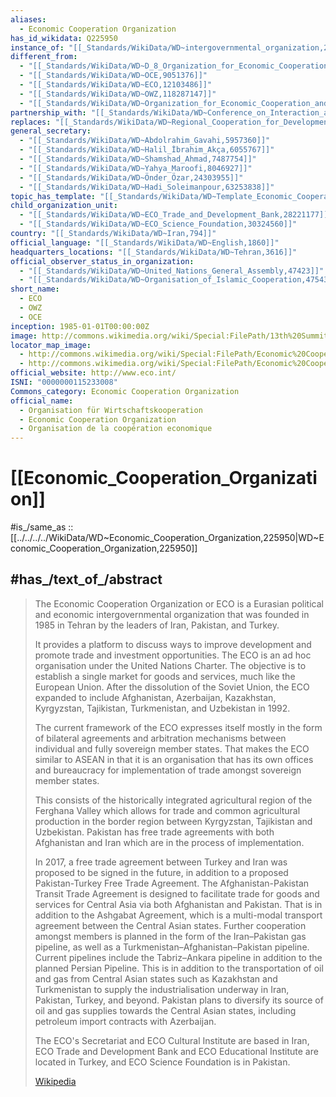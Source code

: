 ```yaml
---
aliases:
  - Economic Cooperation Organization
has_id_wikidata: Q225950
instance_of: "[[_Standards/WikiData/WD~intergovernmental_organization,245065]]"
different_from:
  - "[[_Standards/WikiData/WD~D_8_Organization_for_Economic_Cooperation,577526]]"
  - "[[_Standards/WikiData/WD~OCE,9051376]]"
  - "[[_Standards/WikiData/WD~ECO,12103486]]"
  - "[[_Standards/WikiData/WD~OWZ,118287147]]"
  - "[[_Standards/WikiData/WD~Organization_for_Economic_Cooperation_and_Development,41550]]"
partnership_with: "[[_Standards/WikiData/WD~Conference_on_Interaction_and_Confidence_Building_Measures_in_Asia,605501]]"
replaces: "[[_Standards/WikiData/WD~Regional_Cooperation_for_Development,5704450]]"
general_secretary:
  - "[[_Standards/WikiData/WD~Abdolrahim_Gavahi,5957360]]"
  - "[[_Standards/WikiData/WD~Halil_İbrahim_Akça,6055767]]"
  - "[[_Standards/WikiData/WD~Shamshad_Ahmad,7487754]]"
  - "[[_Standards/WikiData/WD~Yahya_Maroofi,8046927]]"
  - "[[_Standards/WikiData/WD~Önder_Özar,24303955]]"
  - "[[_Standards/WikiData/WD~Hadi_Soleimanpour,63253838]]"
topic_has_template: "[[_Standards/WikiData/WD~Template_Economic_Cooperation_Organization,10990425]]"
child_organization_unit:
  - "[[_Standards/WikiData/WD~ECO_Trade_and_Development_Bank,28221177]]"
  - "[[_Standards/WikiData/WD~ECO_Science_Foundation,30324560]]"
country: "[[_Standards/WikiData/WD~Iran,794]]"
official_language: "[[_Standards/WikiData/WD~English,1860]]"
headquarters_locations: "[[_Standards/WikiData/WD~Tehran,3616]]"
official_observer_status_in_organization:
  - "[[_Standards/WikiData/WD~United_Nations_General_Assembly,47423]]"
  - "[[_Standards/WikiData/WD~Organisation_of_Islamic_Cooperation,47543]]"
short_name:
  - ECO
  - OWZ
  - OCE
inception: 1985-01-01T00:00:00Z
image: http://commons.wikimedia.org/wiki/Special:FilePath/13th%20Summit%20of%20Economic%20Cooperation%20Organization.jpg
locator_map_image:
  - http://commons.wikimedia.org/wiki/Special:FilePath/Economic%20Cooperation%20Organization.png
  - http://commons.wikimedia.org/wiki/Special:FilePath/Economic%20Cooperation%20Organization%20map.svg
official_website: http://www.eco.int/
ISNI: "0000000115233008"
Commons_category: Economic Cooperation Organization
official_name:
  - Organisation für Wirtschaftskooperation
  - Economic Cooperation Organization
  - Organisation de la coopération economique
---
```


# [[Economic_Cooperation_Organization]] 

#is_/same_as :: [[../../../../WikiData/WD~Economic_Cooperation_Organization,225950|WD~Economic_Cooperation_Organization,225950]] 

## #has_/text_of_/abstract 

> The Economic Cooperation Organization or ECO 
> is a Eurasian political and economic intergovernmental organization 
> that was founded in 1985 in Tehran by the leaders of Iran, Pakistan, and Turkey. 
> 
> It provides a platform to discuss ways to improve development and promote trade and investment opportunities. 
> The ECO is an ad hoc organisation under the United Nations Charter. 
> The objective is to establish a single market for goods and services, much like the European Union. 
> After the dissolution of the Soviet Union, 
> the ECO expanded to include Afghanistan, Azerbaijan, Kazakhstan, Kyrgyzstan, Tajikistan, Turkmenistan, and Uzbekistan in 1992.
>
> The current framework of the ECO expresses itself mostly in the form of 
> bilateral agreements and arbitration mechanisms between individual and fully sovereign member states. 
> That makes the ECO similar to ASEAN in that 
> it is an organisation that has its own offices and bureaucracy 
> for implementation of trade amongst sovereign member states. 
> 
> This consists of the historically integrated agricultural region of the Ferghana Valley 
> which allows for trade and common agricultural production 
> in the border region between Kyrgyzstan, Tajikistan and Uzbekistan. 
> Pakistan has free trade agreements with both Afghanistan and Iran which are in the process of implementation.
>
> In 2017, a free trade agreement between Turkey and Iran was proposed to be signed in the future, 
> in addition to a proposed Pakistan-Turkey Free Trade Agreement. 
> The Afghanistan-Pakistan Transit Trade Agreement is designed to facilitate trade for goods and services for Central Asia via both Afghanistan and Pakistan. That is in addition to the Ashgabat Agreement, which is a multi-modal transport agreement between the Central Asian states. Further cooperation amongst members is planned in the form of the Iran–Pakistan gas pipeline, as well as a Turkmenistan–Afghanistan–Pakistan pipeline. Current pipelines include the Tabriz–Ankara pipeline in addition to the planned Persian Pipeline. This is in addition to the transportation of oil and gas from Central Asian states such as Kazakhstan and Turkmenistan to supply the industrialisation underway in Iran, Pakistan, Turkey, and beyond. Pakistan plans to diversify its source of oil and gas supplies towards the Central Asian states, including petroleum import contracts with Azerbaijan.
>
> The ECO's Secretariat and ECO Cultural Institute are based in Iran, ECO Trade and Development Bank and ECO Educational Institute are located in Turkey, and ECO Science Foundation is in Pakistan.
>
> [Wikipedia](https://en.wikipedia.org/wiki/Economic%20Cooperation%20Organization) 

